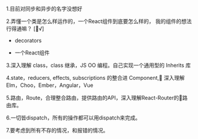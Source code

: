 1.目前对同步和异步的名字没想好

2.弄懂一个类是怎么样运作的，一个React组件到底要怎么样的，
我的组件的想法行得通嘛？ [√]

  - decorators 

  - 一个React组件

3.深入理解 class，class 继承，JS OO 编程。自己实现一个通用型的 Inherits 库

4.state，reducers, effects, subscriptions 的整合进 Component, 深入理解Elm，Choo，Ember，Angular，Vue

5.路由，Route，合理整合路由，提供路由的API，深入理解React-Router的路由库。

6.一切皆dispatch，所有的操作都可以用dispatch来完成。

7.要考虑到所有不存的情况，和报错的情况。

